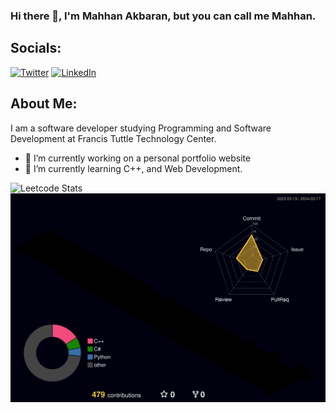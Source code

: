 ### Hi there 👋, I'm Mahhan Akbaran, but you can call me Mahhan.

## Socials:
<a href="http://www.twitter.com/mahhanakbaran"><img src="https://www.svgrepo.com/show/475689/twitter-color.svg" alt="Twitter" width="35px"/></a>
<a href="https://www.linkedin.com/in/mahhan-akbaran/"><img src="https://www.svgrepo.com/show/448234/linkedin.svg" alt="LinkedIn" width="35px"/></a>


## About Me:
I am a software developer studying Programming and Software Development at Francis Tuttle Technology Center.


- 🔭 I’m currently working on a personal portfolio website
- 🌱 I’m currently learning C++, and Web Development.

![Leetcode Stats](https://leetcard.jacoblin.cool/JacobLinCool?theme=wtf)
![](./profile-3d-contrib/profile-night-rainbow.svg)

